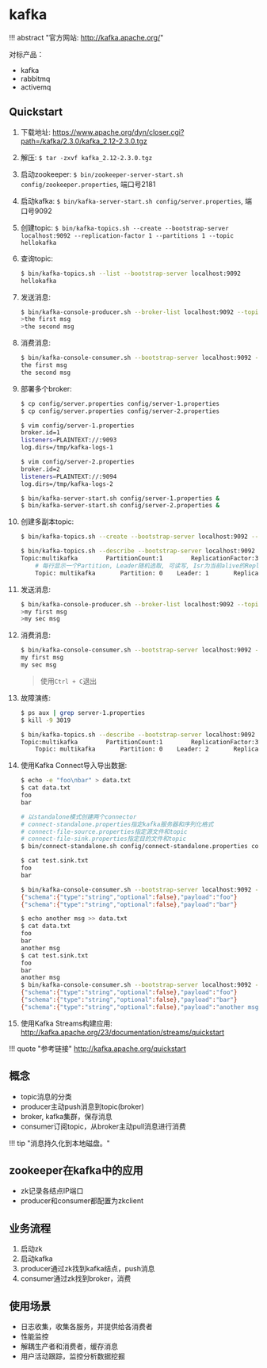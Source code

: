 # kafka

!!! abstract "官方网站: <http://kafka.apache.org/>"

对标产品：

- kafka
- rabbitmq
- activemq

## Quickstart

1. 下载地址: <https://www.apache.org/dyn/closer.cgi?path=/kafka/2.3.0/kafka_2.12-2.3.0.tgz>
1. 解压: `$ tar -zxvf kafka_2.12-2.3.0.tgz`
1. 启动zookeeper: `$ bin/zookeeper-server-start.sh config/zookeeper.properties`, 端口号2181
1. 启动kafka: `$ bin/kafka-server-start.sh config/server.properties`, 端口号9092
1. 创建topic: `$ bin/kafka-topics.sh --create --bootstrap-server localhost:9092 --replication-factor 1 --partitions 1 --topic hellokafka`
1. 查询topic:

    ```bash
    $ bin/kafka-topics.sh --list --bootstrap-server localhost:9092
    hellokafka
    ```

1. 发送消息:

    ```bash
    $ bin/kafka-console-producer.sh --broker-list localhost:9092 --topic hellokafka
    >the first msg
    >the second msg
    ```

1. 消费消息:

    ```bash
    $ bin/kafka-console-consumer.sh --bootstrap-server localhost:9092 --topic hellokafka --from-beginning
    the first msg
    the second msg
    ```

1. 部署多个broker:

    ```bash
    $ cp config/server.properties config/server-1.properties
    $ cp config/server.properties config/server-2.properties

    $ vim config/server-1.properties
    broker.id=1
    listeners=PLAINTEXT://:9093
    log.dirs=/tmp/kafka-logs-1

    $ vim config/server-2.properties
    broker.id=2
    listeners=PLAINTEXT://:9094
    log.dirs=/tmp/kafka-logs-2

    $ bin/kafka-server-start.sh config/server-1.properties &
    $ bin/kafka-server-start.sh config/server-2.properties &
    ```

1. 创建多副本topic:

    ```bash
    $ bin/kafka-topics.sh --create --bootstrap-server localhost:9092 --replication-factor 3 --partitions 1 --topic multikafka

    $ bin/kafka-topics.sh --describe --bootstrap-server localhost:9092 --topic multikafka
    Topic:multikafka        PartitionCount:1        ReplicationFactor:3     Configs:segment.bytes=1073741824
        # 每行显示一个Partition, Leader随机选取, 可读写, Isr为当前alive的Replicas
        Topic: multikafka       Partition: 0    Leader: 1       Replicas: 1,2,0 Isr: 1,2,0
    ```

1. 发送消息:

    ```bash
    $ bin/kafka-console-producer.sh --broker-list localhost:9092 --topic multikafka
    >my first msg
    >my sec msg
    ```

1. 消费消息:

    ```bash
    $ bin/kafka-console-consumer.sh --bootstrap-server localhost:9092 --topic multikafka --from-beginning
    my first msg
    my sec msg
    ```

    > 使用`Ctrl + C`退出

1. 故障演练:

    ```bash
    $ ps aux | grep server-1.properties
    $ kill -9 3019

    $ bin/kafka-topics.sh --describe --bootstrap-server localhost:9092 --topic multikafka
    Topic:multikafka        PartitionCount:1        ReplicationFactor:3     Configs:segment.bytes=1073741824
        Topic: multikafka       Partition: 0    Leader: 2       Replicas: 1,2,0 Isr: 2,0
    ```

1. 使用Kafka Connect导入导出数据:

    ```bash
    $ echo -e "foo\nbar" > data.txt
    $ cat data.txt
    foo
    bar

    # 以standalone模式创建两个connector
    # connect-standalone.properties指定kafka服务器和序列化格式
    # connect-file-source.properties指定源文件和topic
    # connect-file-sink.properties指定目的文件和topic
    $ bin/connect-standalone.sh config/connect-standalone.properties config/connect-file-source.properties config/connect-file-sink.properties

    $ cat test.sink.txt
    foo
    bar

    $ bin/kafka-console-consumer.sh --bootstrap-server localhost:9092 --topic connect-test --from-beginning
    {"schema":{"type":"string","optional":false},"payload":"foo"}
    {"schema":{"type":"string","optional":false},"payload":"bar"}

    $ echo another msg >> data.txt
    $ cat data.txt
    foo
    bar
    another msg
    $ cat test.sink.txt
    foo
    bar
    another msg
    $ bin/kafka-console-consumer.sh --bootstrap-server localhost:9092 --topic connect-test --from-beginning
    {"schema":{"type":"string","optional":false},"payload":"foo"}
    {"schema":{"type":"string","optional":false},"payload":"bar"}
    {"schema":{"type":"string","optional":false},"payload":"another msg"}
    ```

1. 使用Kafka Streams构建应用: <http://kafka.apache.org/23/documentation/streams/quickstart>


!!! quote "参考链接"
    <http://kafka.apache.org/quickstart>


## 概念

- topic消息的分类
- producer主动push消息到topic(broker)
- broker, kafka集群，保存消息
- consumer订阅topic，从broker主动pull消息进行消费

!!! tip "消息持久化到本地磁盘。"

## zookeeper在kafka中的应用

- zk记录各结点IP端口
- producer和consumer都配置为zkclient

## 业务流程

1. 启动zk
1. 启动kafka
1. producer通过zk找到kafka结点，push消息
1. consumer通过zk找到broker，消费

## 使用场景

- 日志收集，收集各服务，并提供给各消费者
- 性能监控
- 解耦生产者和消费者，缓存消息
- 用户活动跟踪，监控分析数据挖掘
